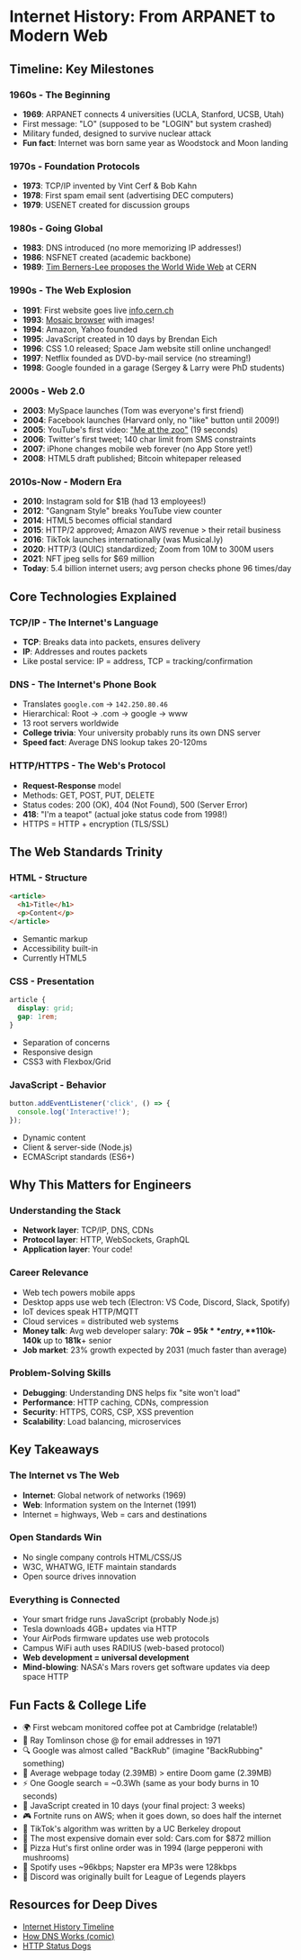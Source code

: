 # Internet History: From ARPANET to Modern Web

## Timeline: Key Milestones

### 1960s - The Beginning
- **1969**: ARPANET connects 4 universities (UCLA, Stanford, UCSB, Utah)
- First message: "LO" (supposed to be "LOGIN" but system crashed)
- Military funded, designed to survive nuclear attack
- **Fun fact**: Internet was born same year as Woodstock and Moon landing

### 1970s - Foundation Protocols
- **1973**: TCP/IP invented by Vint Cerf & Bob Kahn
- **1978**: First spam email sent (advertising DEC computers)
- **1979**: USENET created for discussion groups

### 1980s - Going Global
- **1983**: DNS introduced (no more memorizing IP addresses!)
- **1986**: NSFNET created (academic backbone)
- **1989**: [Tim Berners-Lee proposes the World Wide Web](www-proposal.md) at CERN

### 1990s - The Web Explosion
- **1991**: First website goes live [info.cern.ch](http://info.cern.ch)
- **1993**: [Mosaic browser](https://en.wikipedia.org/wiki/NCSA_Mosaic) with images!
- **1994**: Amazon, Yahoo founded
- **1995**: JavaScript created in 10 days by Brendan Eich
- **1996**: CSS 1.0 released; Space Jam website still online unchanged!
- **1997**: Netflix founded as DVD-by-mail service (no streaming!)
- **1998**: Google founded in a garage (Sergey & Larry were PhD students)

### 2000s - Web 2.0
- **2003**: MySpace launches (Tom was everyone's first friend)
- **2004**: Facebook launches (Harvard only, no "like" button until 2009!)
- **2005**: YouTube's first video: ["Me at the zoo"](https://www.youtube.com/watch?v=jNQXAC9IVRw) (19 seconds)
- **2006**: Twitter's first tweet; 140 char limit from SMS constraints
- **2007**: iPhone changes mobile web forever (no App Store yet!)
- **2008**: HTML5 draft published; Bitcoin whitepaper released

### 2010s-Now - Modern Era
- **2010**: Instagram sold for $1B (had 13 employees!)
- **2012**: "Gangnam Style" breaks YouTube view counter
- **2014**: HTML5 becomes official standard
- **2015**: HTTP/2 approved; Amazon AWS revenue > their retail business
- **2016**: TikTok launches internationally (was Musical.ly)
- **2020**: HTTP/3 (QUIC) standardized; Zoom from 10M to 300M users
- **2021**: NFT jpeg sells for $69 million
- **Today**: 5.4 billion internet users; avg person checks phone 96 times/day

## Core Technologies Explained

### TCP/IP - The Internet's Language
- **TCP**: Breaks data into packets, ensures delivery
- **IP**: Addresses and routes packets
- Like postal service: IP = address, TCP = tracking/confirmation

### DNS - The Internet's Phone Book
- Translates `google.com` → `142.250.80.46`
- Hierarchical: Root → .com → google → www
- 13 root servers worldwide
- **College trivia**: Your university probably runs its own DNS server
- **Speed fact**: Average DNS lookup takes 20-120ms

### HTTP/HTTPS - The Web's Protocol
- **Request-Response** model
- Methods: GET, POST, PUT, DELETE
- Status codes: 200 (OK), 404 (Not Found), 500 (Server Error)
- **418**: "I'm a teapot" (actual joke status code from 1998!)
- HTTPS = HTTP + encryption (TLS/SSL)

## The Web Standards Trinity

### HTML - Structure
```html
<article>
  <h1>Title</h1>
  <p>Content</p>
</article>
```
- Semantic markup
- Accessibility built-in
- Currently HTML5

### CSS - Presentation
```css
article {
  display: grid;
  gap: 1rem;
}
```
- Separation of concerns
- Responsive design
- CSS3 with Flexbox/Grid

### JavaScript - Behavior
```javascript
button.addEventListener('click', () => {
  console.log('Interactive!');
});
```
- Dynamic content
- Client & server-side (Node.js)
- ECMAScript standards (ES6+)

## Why This Matters for Engineers

### Understanding the Stack
- **Network layer**: TCP/IP, DNS, CDNs
- **Protocol layer**: HTTP, WebSockets, GraphQL
- **Application layer**: Your code!

### Career Relevance
- Web tech powers mobile apps 
- Desktop apps use web tech (Electron: VS Code, Discord, Slack, Spotify)
- IoT devices speak HTTP/MQTT
- Cloud services = distributed web systems
- **Money talk**: Avg web developer salary: **$70k-95k** entry, **$110k-140k** up to **181k**+ senior
- **Job market**: 23% growth expected by 2031 (much faster than average)

### Problem-Solving Skills
- **Debugging**: Understanding DNS helps fix "site won't load"
- **Performance**: HTTP caching, CDNs, compression
- **Security**: HTTPS, CORS, CSP, XSS prevention
- **Scalability**: Load balancing, microservices

## Key Takeaways

### The Internet vs The Web
- **Internet**: Global network of networks (1969)
- **Web**: Information system on the Internet (1991)
- Internet = highways, Web = cars and destinations

### Open Standards Win
- No single company controls HTML/CSS/JS
- W3C, WHATWG, IETF maintain standards
- Open source drives innovation

### Everything is Connected
- Your smart fridge runs JavaScript (probably Node.js)
- Tesla downloads 4GB+ updates via HTTP
- Your AirPods firmware updates use web protocols
- Campus WiFi auth uses RADIUS (web-based protocol)
- **Web development = universal development**
- **Mind-blowing**: NASA's Mars rovers get software updates via deep space HTTP

## Fun Facts & College Life
- 🌍 First webcam monitored coffee pot at Cambridge (relatable!)
- 📧 Ray Tomlinson chose @ for email addresses in 1971
- 🔍 Google was almost called "BackRub" (imagine "BackRubbing" something)
- 💾 Average webpage today (2.39MB) > entire Doom game (2.39MB)
- ⚡ One Google search = ~0.3Wh (same as your body burns in 10 seconds)
- 🚀 JavaScript created in 10 days (your final project: 3 weeks)
- 🎮 Fortnite runs on AWS; when it goes down, so does half the internet
- 📱 TikTok's algorithm was written by a UC Berkeley dropout
- 💸 The most expensive domain ever sold: Cars.com for $872 million
- 🍕 Pizza Hut's first online order was in 1994 (large pepperoni with mushrooms)
- 🎵 Spotify uses ~96kbps; Napster era MP3s were 128kbps
- 👾 Discord was originally built for League of Legends players

## Resources for Deep Dives
- [Internet History Timeline](https://www.computerhistory.org/internethistory/)
- [How DNS Works (comic)](https://howdns.works/)
- [HTTP Status Dogs](https://httpstatusdogs.com/)